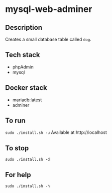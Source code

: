 # mysql-web-adminer

## Description
Creates a small database table
called `dog`.

## Tech stack
- phpAdmin
- mysql

## Docker stack
- mariadb:latest
- adminer

## To run
`sudo ./install.sh -u`
Available at http://localhost

## To stop
`sudo ./install.sh -d`

## For help
`sudo ./install.sh -h`
